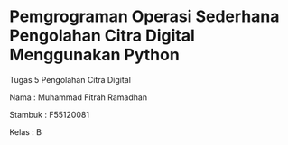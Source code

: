 # Pemgrograman Operasi Sederhana Pengolahan Citra Digital Menggunakan Python

Tugas 5 Pengolahan Citra Digital

Nama : Muhammad Fitrah Ramadhan

Stambuk : F55120081

Kelas : B
